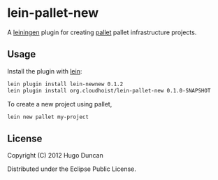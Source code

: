 # lein-pallet-new

A [leiningen][lein] plugin for creating [pallet][palletops] pallet
infrastructure projects.

## Usage

Install the plugin with [lein][lein]:

```bash
lein plugin install lein-newnew 0.1.2
lein plugin install org.cloudhoist/lein-pallet-new 0.1.0-SNAPSHOT
```

To create a new project using pallet,

```bash
lein new pallet my-project
```

## License

Copyright (C) 2012 Hugo Duncan

Distributed under the Eclipse Public License.

[lein]: https://github.com/technomancy/leiningen "Leiningen Clojure Build Tool"
[palletops]: https://palletops.com/ "PalletOps Site"
